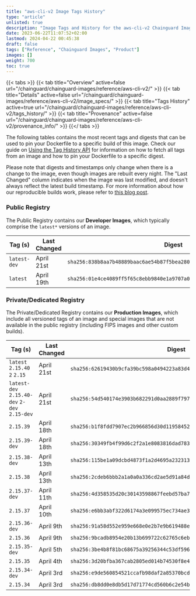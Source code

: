 ```yaml
---
title: "aws-cli-v2 Image Tags History"
type: "article"
unlisted: true
description: "Image Tags and History for the aws-cli-v2 Chainguard Image"
date: 2023-06-22T11:07:52+02:00
lastmod: 2024-04-22 00:45:38
draft: false
tags: ["Reference", "Chainguard Images", "Product"]
images: []
weight: 700
toc: true
---
```


{{< tabs >}}
{{< tab title="Overview" active=false url="/chainguard/chainguard-images/reference/aws-cli-v2/" >}}
{{< tab title="Details" active=false url="/chainguard/chainguard-images/reference/aws-cli-v2/image_specs/" >}}
{{< tab title="Tags History" active=true url="/chainguard/chainguard-images/reference/aws-cli-v2/tags_history/" >}}
{{< tab title="Provenance" active=false url="/chainguard/chainguard-images/reference/aws-cli-v2/provenance_info/" >}}
{{</ tabs >}}

The following tables contains the most recent tags and digests that can be used to pin your Dockerfile to a specific build of this image. Check our guide on [Using the Tag History API](/chainguard/chainguard-images/using-the-tag-history-api/) for information on how to fetch all tags from an image and how to pin your Dockerfile to a specific digest.

Please note that digests and timestamps only change when there is a change to the image, even though images are rebuilt every night. The "Last Changed" column indicates when the image was last modified, and doesn't always reflect the latest build timestamp. For more information about how our reproducible builds work, please refer to [this blog post](https://www.chainguard.dev/unchained/reproducing-chainguards-reproducible-image-builds).

### Public Registry
The Public Registry contains our **Developer Images**, which typically comprise the `latest*` versions of an image.

| Tag (s)       | Last Changed | Digest                                                                    |
|---------------|--------------|---------------------------------------------------------------------------|
|  `latest-dev` | April 21st   | `sha256:838b8aa7b48889baac6ae54b87f5bea280f58a13cfb2ee8214bfe7caa35e4f2a` |
|  `latest`     | April 19th   | `sha256:01e4ce4089ff5f65c8ebb9840e1a9707a00f63a84a85e85a61253ff4a6053a6b` |


### Private/Dedicated Registry
The Private/Dedicated Registry contains our **Production Images**, which include all versioned tags of an image and special images that are not available in the public registry (including FIPS images and other custom builds).

| Tag (s)                                        | Last Changed | Digest                                                                    |
|------------------------------------------------|--------------|---------------------------------------------------------------------------|
|  `latest` `2.15.40` `2` `2.15`                 | April 21st   | `sha256:62619430b9cfa39bc598a0494223a83d48b1358d419bbee9a57aa66494c166d6` |
|  `latest-dev` `2.15.40-dev` `2-dev` `2.15-dev` | April 21st   | `sha256:54d540174e3903b682291d0aa2889f797810fbca16906d88280bd3c8a814fa27` |
|  `2.15.39`                                     | April 18th   | `sha256:b1f8fdd7907ec2b966856d30d11958452fa0d825b38a705a626dc4dfd6ee860e` |
|  `2.15.39-dev`                                 | April 18th   | `sha256:30349fb4f99d6c2f2a1e8083816dad78378d14f25fdf60442d3e3904354728ff` |
|  `2.15.38-dev`                                 | April 13th   | `sha256:115be1a09dcbd4873f1a2d4695a23231335ff6b9e2fdcddeacac18d11cf70024` |
|  `2.15.38`                                     | April 13th   | `sha256:2cdeb6bbb2a1a0a0a336cd2ae5d91a84d4d4a5c762c1098c4cf694cd33e27cc5` |
|  `2.15.37-dev`                                 | April 11th   | `sha256:4d358535d20c30143598867feebd57ba754e90d4af0be202f33afec6640366bf` |
|  `2.15.37`                                     | April 10th   | `sha256:e6bb3abf322d6174a3e099575ec734ae30ee344d1d3c3b8827dab16cf8cd0267` |
|  `2.15.36-dev`                                 | April 9th    | `sha256:91a58d552e959e668e0e2b7e9b619488ec78ead9ff2fe7f3880c8a980cd1a7e2` |
|  `2.15.36`                                     | April 9th    | `sha256:9bcadb8954e20b13b699722c62765c6eb7a34cccc9f49bf5caa8bfbed1c113b7` |
|  `2.15.35-dev`                                 | April 5th    | `sha256:3be4b8f81bc68675a39256344c53df596bc4b1aa2f693686fb59b04ab612eb3f` |
|  `2.15.35`                                     | April 4th    | `sha256:3d20bfba367cab2805ed014b74530f8e45f2ed02680d9be07d40893c54c5233b` |
|  `2.15.34-dev`                                 | April 3rd    | `sha256:e9de560854521ccafb98daf2a85370bcd88a460f89b775cb4315911408b76a35` |
|  `2.15.34`                                     | April 3rd    | `sha256:db8dd0e8db5d17d71774cd560b6c2e54bb99a19fb90d239a89f9222873d32912` |

